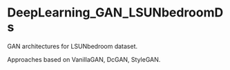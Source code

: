 # DeepLearning_GAN_LSUNbedroomDs
GAN architectures for LSUNbedroom dataset.

Approaches based on VanillaGAN, DcGAN, StyleGAN.
